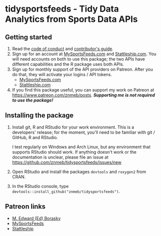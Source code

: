 tidysportsfeeds - Tidy Data Analytics from Sports Data APIs
================

Getting started
---------------

1.  Read the [code of conduct](https://github.com/znmeb/tidysportsfeeds/blob/master/CONDUCT.md) and [contributor's guide](https://github.com/znmeb/tidysportsfeeds/blob/master/CONTRIBUTING.md).
2.  Sign up for an account at [MySportsFeeds.com](https://www.mysportsfeeds.com/) and [Stattleship.com](https://api.stattleship.com/). You will need accounts on both to use this package; the two APIs have different capabilities and the R package uses both APIs.
3.  Sign up for monthly support of the API providers on Patreon. After you do that, they will activate your logins / API tokens.
    -   [MySportsFeeds.com](https://www.patreon.com/mysportsfeeds)
    -   [Stattleship.com](https://www.patreon.com/stattleship)
4.  If you find this package useful, you can support my work on Patreon at <https://www.patreon.com/znmeb/posts>. ***Supporting me is not required to use the package!***

Installing the package
----------------------

1.  Install git, R and RStudio for your work environment. This is a developers' release; for the moment, you'll need to be familiar with git / GitHub, R and RStudio.

    I test regularly on Windows and Arch Linux, but any environment that supports RStudio should work. If anything doesn't work or the documentation is unclear, please file an issue at <https://github.com/znmeb/tidysportsfeeds/issues/new>
2.  Open RStudio and install the packages `devtools` and `roxygen2` from CRAN.
3.  In the RStudio console, type `devtools::install_github("znmeb/tidysportsfeeds")`.

Patreon links
-------------

-   [M. Edward (Ed) Borasky](https://www.patreon.com/znmeb/posts)
-   [MySportsFeeds](https://www.patreon.com/mysportsfeeds/posts)
-   [Stattleship](https://www.patreon.com/stattleship/posts)
